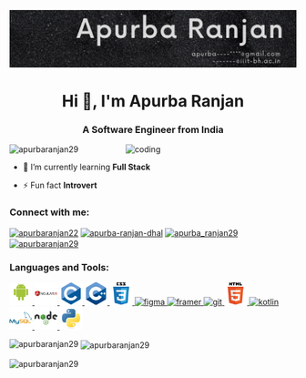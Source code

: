 ![logo](https://github.com/apurbaranjan29/apurbaranjan29/blob/master/apurbadhal29092%40gmail.com.png)
<h1 align="center">Hi 👋, I'm Apurba Ranjan</h1>
<h3 align="center">A Software Engineer from India</h3>
<img align="right" alt="coding" width="300" src="https://media.giphy.com/media/6ib6KPmkeAjDTxMxij/giphy.gif?cid=790b7611ijc2dxq1i6wkko8suqgs8n0lvexsnldooq48mgef&ep=v1_gifs_search&rid=giphy.gif&ct=g">

<p align="left"> <img src="https://komarev.com/ghpvc/?username=apurbaranjan29&label=Profile%20views&color=0e75b6&style=flat" alt="apurbaranjan29" /> </p>

- 🌱 I’m currently learning **Full Stack**

- ⚡ Fun fact **Introvert**

<h3 align="left">Connect with me:</h3>
<p align="left">
<a href="https://twitter.com/apurbaranjan22" target="blank"><img align="center" src="https://raw.githubusercontent.com/rahuldkjain/github-profile-readme-generator/master/src/images/icons/Social/twitter.svg" alt="apurbaranjan22" height="30" width="40" /></a>
<a href="https://linkedin.com/in/apurba-ranjan-dhal" target="blank"><img align="center" src="https://raw.githubusercontent.com/rahuldkjain/github-profile-readme-generator/master/src/images/icons/Social/linked-in-alt.svg" alt="apurba-ranjan-dhal" height="30" width="40" /></a>
<a href="https://instagram.com/apurba_ranjan29" target="blank"><img align="center" src="https://raw.githubusercontent.com/rahuldkjain/github-profile-readme-generator/master/src/images/icons/Social/instagram.svg" alt="apurba_ranjan29" height="30" width="40" /></a>
<a href="https://www.leetcode.com/apurba_ranjan2909" target="blank"><img align="center" src="https://raw.githubusercontent.com/rahuldkjain/github-profile-readme-generator/master/src/images/icons/Social/leet-code.svg" alt="apurbaranjan29" height="30" width="40" /></a>
</p>

<h3 align="left">Languages and Tools:</h3>
<p align="left"> <a href="https://developer.android.com" target="_blank" rel="noreferrer"> <img src="https://raw.githubusercontent.com/devicons/devicon/master/icons/android/android-original-wordmark.svg" alt="android" width="40" height="40"/> </a> <a href="https://angular.io" target="_blank" rel="noreferrer"> <img src="https://raw.githubusercontent.com/devicons/devicon/master/icons/angularjs/angularjs-original-wordmark.svg" alt="angularjs" width="40" height="40"/> </a> <a href="https://www.cprogramming.com/" target="_blank" rel="noreferrer"> <img src="https://raw.githubusercontent.com/devicons/devicon/master/icons/c/c-original.svg" alt="c" width="40" height="40"/> </a> <a href="https://www.w3schools.com/cpp/" target="_blank" rel="noreferrer"> <img src="https://raw.githubusercontent.com/devicons/devicon/master/icons/cplusplus/cplusplus-original.svg" alt="cplusplus" width="40" height="40"/> </a> <a href="https://www.w3schools.com/css/" target="_blank" rel="noreferrer"> <img src="https://raw.githubusercontent.com/devicons/devicon/master/icons/css3/css3-original-wordmark.svg" alt="css3" width="40" height="40"/> </a> <a href="https://www.figma.com/" target="_blank" rel="noreferrer"> <img src="https://www.vectorlogo.zone/logos/figma/figma-icon.svg" alt="figma" width="40" height="40"/> </a> <a href="https://www.framer.com/" target="_blank" rel="noreferrer"> <img src="https://www.vectorlogo.zone/logos/framer/framer-icon.svg" alt="framer" width="40" height="40"/> </a> <a href="https://git-scm.com/" target="_blank" rel="noreferrer"> <img src="https://www.vectorlogo.zone/logos/git-scm/git-scm-icon.svg" alt="git" width="40" height="40"/> </a> <a href="https://www.w3.org/html/" target="_blank" rel="noreferrer"> <img src="https://raw.githubusercontent.com/devicons/devicon/master/icons/html5/html5-original-wordmark.svg" alt="html5" width="40" height="40"/> </a> <a href="https://kotlinlang.org" target="_blank" rel="noreferrer"> <img src="https://www.vectorlogo.zone/logos/kotlinlang/kotlinlang-icon.svg" alt="kotlin" width="40" height="40"/> </a> <a href="https://www.mysql.com/" target="_blank" rel="noreferrer"> <img src="https://raw.githubusercontent.com/devicons/devicon/master/icons/mysql/mysql-original-wordmark.svg" alt="mysql" width="40" height="40"/> </a> <a href="https://nodejs.org" target="_blank" rel="noreferrer"> <img src="https://raw.githubusercontent.com/devicons/devicon/master/icons/nodejs/nodejs-original-wordmark.svg" alt="nodejs" width="40" height="40"/> </a> <a href="https://www.python.org" target="_blank" rel="noreferrer"> <img src="https://raw.githubusercontent.com/devicons/devicon/master/icons/python/python-original.svg" alt="python" width="40" height="40"/> </a> </p>

<p><img align="left" src="https://github-readme-stats.vercel.app/api/top-langs?username=apurbaranjan29&show_icons=true&locale=en&layout=compact" alt="apurbaranjan29" /></p>

<p>&nbsp;<img align="center" src="https://github-readme-stats.vercel.app/api?username=apurbaranjan29&show_icons=true&locale=en" alt="apurbaranjan29" /></p>

<p><img align="center" src="https://github-readme-streak-stats.herokuapp.com/?user=apurbaranjan29&" alt="apurbaranjan29" /></p>
